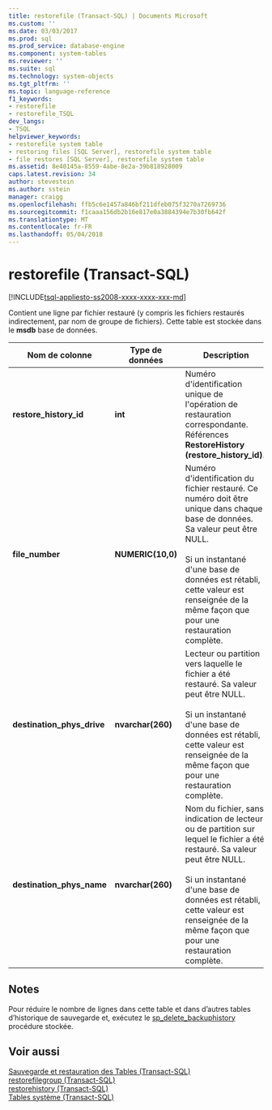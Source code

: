 ```yaml
---
title: restorefile (Transact-SQL) | Documents Microsoft
ms.custom: ''
ms.date: 03/03/2017
ms.prod: sql
ms.prod_service: database-engine
ms.component: system-tables
ms.reviewer: ''
ms.suite: sql
ms.technology: system-objects
ms.tgt_pltfrm: ''
ms.topic: language-reference
f1_keywords:
- restorefile
- restorefile_TSQL
dev_langs:
- TSQL
helpviewer_keywords:
- restorefile system table
- restoring files [SQL Server], restorefile system table
- file restores [SQL Server], restorefile system table
ms.assetid: 8e40145a-8559-4abe-8e2a-39b818928009
caps.latest.revision: 34
author: stevestein
ms.author: sstein
manager: craigg
ms.openlocfilehash: ffb5c6e1457a846bf211dfeb075f3270a7269736
ms.sourcegitcommit: f1caaa156db2b16e817e0a3884394e7b30fb642f
ms.translationtype: MT
ms.contentlocale: fr-FR
ms.lasthandoff: 05/04/2018
---
```

# <a name="restorefile-transact-sql"></a>restorefile (Transact-SQL)
[!INCLUDE[tsql-appliesto-ss2008-xxxx-xxxx-xxx-md](../../includes/tsql-appliesto-ss2008-xxxx-xxxx-xxx-md.md)]

  Contient une ligne par fichier restauré (y compris les fichiers restaurés indirectement, par nom de groupe de fichiers). Cette table est stockée dans le **msdb** base de données.  
  
|Nom de colonne|Type de données| Description|  
|-----------------|---------------|-----------------|  
|**restore_history_id**|**int**|Numéro d'identification unique de l'opération de restauration correspondante. Références **RestoreHistory (restore_history_id)**.|  
|**file_number**|**NUMERIC(10,0)**|Numéro d'identification du fichier restauré. Ce numéro doit être unique dans chaque base de données. Sa valeur peut être NULL.<br /><br /> Si un instantané d'une base de données est rétabli, cette valeur est renseignée de la même façon que pour une restauration complète.|  
|**destination_phys_drive**|**nvarchar(260)**|Lecteur ou partition vers laquelle le fichier a été restauré. Sa valeur peut être NULL.<br /><br /> Si un instantané d'une base de données est rétabli, cette valeur est renseignée de la même façon que pour une restauration complète.|  
|**destination_phys_name**|**nvarchar(260)**|Nom du fichier, sans indication de lecteur ou de partition sur lequel le fichier a été restauré. Sa valeur peut être NULL.<br /><br /> Si un instantané d'une base de données est rétabli, cette valeur est renseignée de la même façon que pour une restauration complète.|  
  
## <a name="remarks"></a>Notes  
 Pour réduire le nombre de lignes dans cette table et dans d’autres tables d’historique de sauvegarde et, exécutez le [sp_delete_backuphistory](../../relational-databases/system-stored-procedures/sp-delete-backuphistory-transact-sql.md) procédure stockée.  
  
## <a name="see-also"></a>Voir aussi  
 [Sauvegarde et restauration des Tables &#40;Transact-SQL&#41;](../../relational-databases/system-tables/backup-and-restore-tables-transact-sql.md)   
 [restorefilegroup &#40;Transact-SQL&#41;](../../relational-databases/system-tables/restorefilegroup-transact-sql.md)   
 [restorehistory &#40;Transact-SQL&#41;](../../relational-databases/system-tables/restorehistory-transact-sql.md)   
 [Tables système &#40;Transact-SQL&#41;](../../relational-databases/system-tables/system-tables-transact-sql.md)  
  
  
